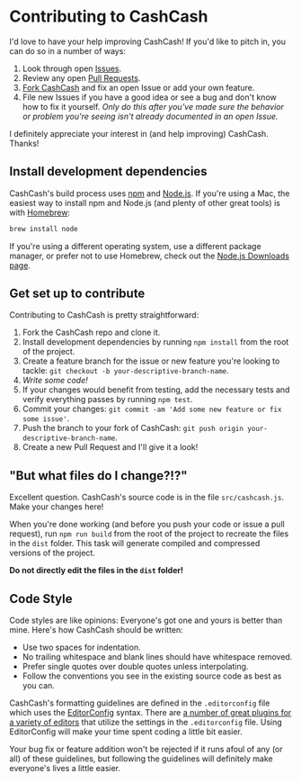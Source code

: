 # Contributing to CashCash

I'd love to have your help improving CashCash! If you'd like to pitch in, you can do so in a number of ways:

1. Look through open [Issues](https://github.com/jgarber623/CashCash/issues).
2. Review any open [Pull Requests](https://github.com/jgarber623/CashCash/pulls).
3. [Fork CashCash](#get-set-up-to-contribute) and fix an open Issue or add your own feature.
4. File new Issues if you have a good idea or see a bug and don't know how to fix it yourself. _Only do this after you've made sure the behavior or problem you're seeing isn't already documented in an open Issue._

I definitely appreciate your interest in (and help improving) CashCash. Thanks!

## Install development dependencies

CashCash's build process uses [npm](https://www.npmjs.com) and [Node.js](https://nodejs.org). If you're using a Mac, the easiest way to install npm and Node.js (and plenty of other great tools) is with [Homebrew](https://brew.sh):

```sh
brew install node
```

If you're using a different operating system, use a different package manager, or prefer not to use Homebrew, check out the [Node.js Downloads page](https://nodejs.org/en/download/).

## Get set up to contribute

Contributing to CashCash is pretty straightforward:

1. Fork the CashCash repo and clone it.
2. Install development dependencies by running `npm install` from the root of the project.
3. Create a feature branch for the issue or new feature you're looking to tackle: `git checkout -b your-descriptive-branch-name`.
4. _Write some code!_
5. If your changes would benefit from testing, add the necessary tests and verify everything passes by running `npm test`.
6. Commit your changes: `git commit -am 'Add some new feature or fix some issue'`.
7. Push the branch to your fork of CashCash: `git push origin your-descriptive-branch-name`.
8. Create a new Pull Request and I'll give it a look!

## "But what files do I change?!?"

Excellent question. CashCash's source code is in the file `src/cashcash.js`. Make your changes here!

When you're done working (and before you push your code or issue a pull request), run `npm run build` from the root of the project to recreate the files in the `dist` folder. This task will generate compiled and compressed versions of the project.

**Do not directly edit the files in the `dist` folder!**

## Code Style

Code styles are like opinions: Everyone's got one and yours is better than mine. Here's how CashCash should be written:

- Use two spaces for indentation.
- No trailing whitespace and blank lines should have whitespace removed.
- Prefer single quotes over double quotes unless interpolating.
- Follow the conventions you see in the existing source code as best as you can.

CashCash's formatting guidelines are defined in the `.editorconfig` file which uses the [EditorConfig](http://editorconfig.org) syntax. There are [a number of great plugins for a variety of editors](http://editorconfig.org/#download) that utilize the settings in the `.editorconfig` file. Using EditorConfig will make your time spent coding a little bit easier.

Your bug fix or feature addition won't be rejected if it runs afoul of any (or all) of these guidelines, but following the guidelines will definitely make everyone's lives a little easier.
